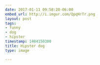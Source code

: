 ```yaml
---
date: 2017-01-11 09:58:20-06:00
embed_url: http://i.imgur.com/QpqHrTr.png
layout: post
tags:
- funny
- dog
- hipster
timestamp: 1484150300
title: Hipster dog
type: image

---
```

<img src="http://i.imgur.com/QpqHrTr.png" alt="" />

